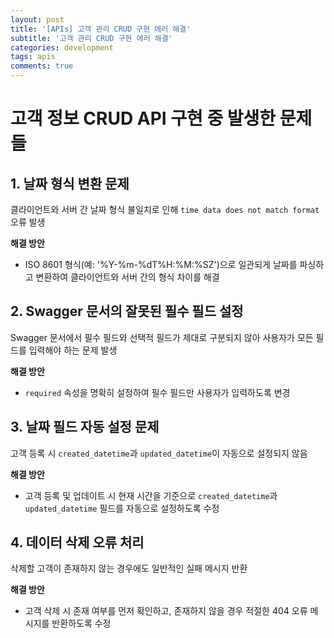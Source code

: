 ```yaml
---
layout: post
title: '[APIs] 고객 관리 CRUD 구현 에러 해결'
subtitle: '고객 관리 CRUD 구현 에러 해결'
categories: development
tags: apis
comments: true
---
```


# 고객 정보 CRUD API 구현 중 발생한 문제들

## 1. 날짜 형식 변환 문제
클라이언트와 서버 간 날짜 형식 불일치로 인해 `time data does not match format` 오류 발생

**해결 방안**
- ISO 8601 형식(예: '%Y-%m-%dT%H:%M:%SZ')으로 일관되게 날짜를 파싱하고 변환하여 클라이언트와 서버 간의 형식 차이를 해결

## 2. Swagger 문서의 잘못된 필수 필드 설정
Swagger 문서에서 필수 필드와 선택적 필드가 제대로 구분되지 않아 사용자가 모든 필드를 입력해야 하는 문제 발생

**해결 방안**
- `required` 속성을 명확히 설정하여 필수 필드만 사용자가 입력하도록 변경

## 3. 날짜 필드 자동 설정 문제
고객 등록 시 `created_datetime`과 `updated_datetime`이 자동으로 설정되지 않음

**해결 방안**
- 고객 등록 및 업데이트 시 현재 시간을 기준으로 `created_datetime`과 `updated_datetime` 필드를 자동으로 설정하도록 수정

## 4. 데이터 삭제 오류 처리
삭제할 고객이 존재하지 않는 경우에도 일반적인 실패 메시지 반환

**해결 방안**
- 고객 삭제 시 존재 여부를 먼저 확인하고, 존재하지 않을 경우 적절한 404 오류 메시지를 반환하도록 수정

